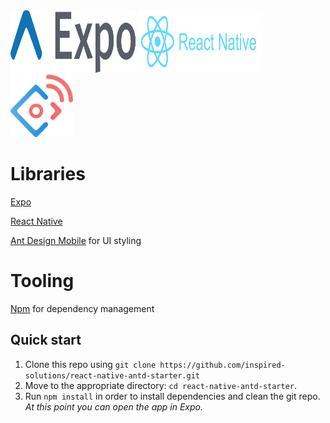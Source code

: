 <img src="https://github.com/inspired-solutions/react-native-antd-starter/blob/master/assets/expo-banner.png" height="100" width="200">

<img src="https://github.com/inspired-solutions/react-native-antd-starter/blob/master/assets/react-native-banner.png" height="100" width="200">

<img src="https://github.com/inspired-solutions/react-native-antd-starter/blob/master/assets/ant-design-mobile-banner.png" height="100" width="100">

# Libraries
<a href="https://expo.io/">Expo</a>

<a href="https://github.com/facebook/react-native">React Native</a>

<a href="https://mobile.ant.design">Ant Design Mobile</a> for UI styling

# Tooling
  <a href="https://www.npmjs.com/">Npm</a> for dependency management

  ## Quick start

1. Clone this repo using `git clone https://github.com/inspired-solutions/react-native-antd-starter.git`
2. Move to the appropriate directory: `cd react-native-antd-starter`.<br />
3. Run `npm install` in order to install dependencies and clean the git repo.<br />
   *At this point you can open the app in Expo.*
